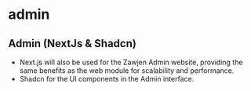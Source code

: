 # admin


## Admin (NextJs & Shadcn)
   - Next.js will also be used for the Zawjen Admin website, providing the same benefits as the web module for scalability and performance.
   - Shadcn for the UI components in the Admin interface.
